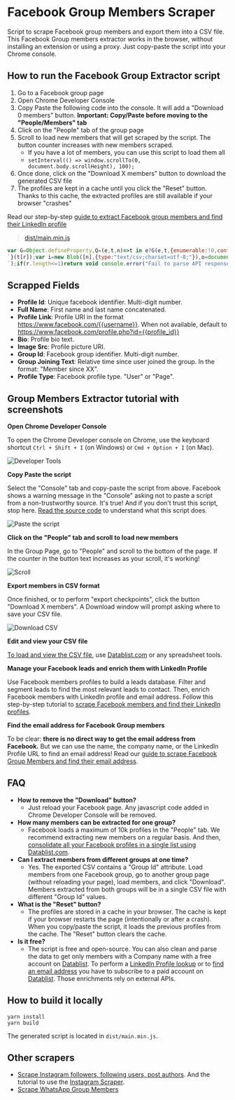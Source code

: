 # Facebook Group Members Scraper

Script to scrape Facebook group members and export them into a CSV file. This Facebook Group members extractor works in the browser, without installing an extension or using a proxy. Just copy-paste the script into your Chrome console.

## How to run the Facebook Group Extractor script

 1. Go to a Facebook group page
 1. Open Chrome Developer Console
 1. Copy Paste the following code into the console. It will add a "Download 0 members" button. **Important: Copy/Paste before moving to the "People/Members" tab**
 1. Click on the "People" tab of the group page
 1. Scroll to load new members that will get scraped by the script. The button counter increases with new members scraped.
    - If you have a lot of members, you can use this script to load them all
    - `setInterval(() => window.scrollTo(0, document.body.scrollHeight), 100);`
 1. Once done, click on the "Download X members" button to download the generated CSV file
 1. The profiles are kept in a cache until you click the "Reset" button. Thanks to this cache, the extracted profiles are still available if your browser "crashes"

 Read our step-by-step [guide to extract Facebook group members and find their LinkedIn profile](https://www.datablist.com/how-to/scrape-facebook-group-members-linkedin)

> [dist/main.min.js](dist/main.min.js)

```javascript
var G=Object.defineProperty,Q=(e,t,n)=>t in e?G(e,t,{enumerable:!0,configurable:!0,writable:!0,value:n}):e[t]=n,M=(e,t,n)=>(Q(e,"symbol"!=typeof t?t+"":t,n),n);function ee(e,t){for(var n="",r=0;r<t.length;r++)n+=function(e){for(var t="",n=0;n<e.length;n++){var r=null===e[n]||"u"<typeof e[n]?"":e[n].toString(),r=(r=e[n]instanceof Date?e[n].toLocaleString():r).replace(/"/g,'""');0<n&&(t+=","),t+=r=0<=r.search(/("|,|\n)/g)?'"'+r+'"':r}return t+`
`}(t[r]);var i=new Blob([n],{type:"text/csv;charset=utf-8;"}),o=document.createElement("a");void 0!==o.download&&(i=URL.createObjectURL(i),o.setAttribute("href",i),o.setAttribute("download",e),document.body.appendChild(o),o.click(),document.body.removeChild(o))}const _=(t,e)=>e.some(e=>t instanceof e);let P,j;function te(){return P=P||[IDBDatabase,IDBObjectStore,IDBIndex,IDBCursor,IDBTransaction]}function ne(){return j=j||[IDBCursor.prototype.advance,IDBCursor.prototype.continue,IDBCursor.prototype.continuePrimaryKey]}const D=new WeakMap,E=new WeakMap,b=new WeakMap;function re(o){var e=new Promise((e,t)=>{const n=()=>{o.removeEventListener("success",r),o.removeEventListener("error",i)},r=()=>{e(h(o.result)),n()},i=()=>{t(o.error),n()};o.addEventListener("success",r),o.addEventListener("error",i)});return b.set(e,o),e}function ie(o){var e;D.has(o)||(e=new Promise((e,t)=>{const n=()=>{o.removeEventListener("complete",r),o.removeEventListener("error",i),o.removeEventListener("abort",i)},r=()=>{e(),n()},i=()=>{t(o.error||new DOMException("AbortError","AbortError")),n()};o.addEventListener("complete",r),o.addEventListener("error",i),o.addEventListener("abort",i)}),D.set(o,e))}let C={get(e,t,n){if(e instanceof IDBTransaction){if("done"===t)return D.get(e);if("store"===t)return n.objectStoreNames[1]?void 0:n.objectStore(n.objectStoreNames[0])}return h(e[t])},set(e,t,n){return e[t]=n,!0},has(e,t){return e instanceof IDBTransaction&&("done"===t||"store"===t)||t in e}};function K(e){C=e(C)}function oe(t){return ne().includes(t)?function(...e){return t.apply(S(this),e),h(this.request)}:function(...e){return h(t.apply(S(this),e))}}function se(e){return"function"==typeof e?oe(e):(e instanceof IDBTransaction&&ie(e),_(e,te())?new Proxy(e,C):e)}function h(e){if(e instanceof IDBRequest)return re(e);if(E.has(e))return E.get(e);var t=se(e);return t!==e&&(E.set(e,t),b.set(t,e)),t}const S=e=>b.get(e);function ae(e,t,{blocked:n,upgrade:r,blocking:i,terminated:o}={}){const s=indexedDB.open(e,t),a=h(s);return r&&s.addEventListener("upgradeneeded",e=>{r(h(s.result),e.oldVersion,e.newVersion,h(s.transaction),e)}),n&&s.addEventListener("blocked",e=>n(e.oldVersion,e.newVersion,e)),a.then(e=>{o&&e.addEventListener("close",()=>o()),i&&e.addEventListener("versionchange",e=>i(e.oldVersion,e.newVersion,e))}).catch(()=>{}),a}const ce=["get","getKey","getAll","getAllKeys","count"],de=["put","add","delete","clear"],I=new Map;function R(e,t){if(e instanceof IDBDatabase&&!(t in e)&&"string"==typeof t){if(I.get(t))return I.get(t);const r=t.replace(/FromIndex$/,""),i=t!==r,o=de.includes(r);return r in(i?IDBIndex:IDBObjectStore).prototype&&(o||ce.includes(r))?(e=async function(e,...t){e=this.transaction(e,o?"readwrite":"readonly");let n=e.store;return i&&(n=n.index(t.shift())),(await Promise.all([n[r](...t),o&&e.done]))[0]},I.set(t,e),e):void 0}}K(r=>({...r,get:(e,t,n)=>R(e,t)||r.get(e,t,n),has:(e,t)=>!!R(e,t)||r.has(e,t)}));const le=["continue","continuePrimaryKey","advance"],V={},B=new WeakMap,U=new WeakMap,ue={get(e,t){if(!le.includes(t))return e[t];let n=V[t];return n=n||(V[t]=function(...e){B.set(this,U.get(this)[t](...e))})}};async function*fe(...e){let t=this;if(t=t instanceof IDBCursor?t:await t.openCursor(...e)){t=t;var n=new Proxy(t,ue);for(U.set(n,t),b.set(n,S(t));t;)yield n,t=await(B.get(n)||t.continue()),B.delete(n)}}function F(e,t){return t===Symbol.asyncIterator&&_(e,[IDBIndex,IDBObjectStore,IDBCursor])||"iterate"===t&&_(e,[IDBIndex,IDBObjectStore])}K(r=>({...r,get(e,t,n){return F(e,t)?fe:r.get(e,t,n)},has(e,t){return F(e,t)||r.has(e,t)}}));var H,f=function(e,s,a,d){return new(a=a||Promise)(function(n,t){function r(e){try{o(d.next(e))}catch(e){t(e)}}function i(e){try{o(d.throw(e))}catch(e){t(e)}}function o(e){var t;e.done?n(e.value):((t=e.value)instanceof a?t:new a(function(e){e(t)})).then(r,i)}o((d=d.apply(e,s||[])).next())})},he=function(e,t){var n={};for(i in e)Object.prototype.hasOwnProperty.call(e,i)&&t.indexOf(i)<0&&(n[i]=e[i]);if(null!=e&&"function"==typeof Object.getOwnPropertySymbols)for(var r=0,i=Object.getOwnPropertySymbols(e);r<i.length;r++)t.indexOf(i[r])<0&&Object.prototype.propertyIsEnumerable.call(e,i[r])&&(n[i[r]]=e[i[r]]);return n};class pe{constructor(e){this.name="scrape-storage",this.persistent=!0,this.data=new Map,null!=e&&e.name&&(this.name=e.name),null!=e&&e.persistent&&(this.persistent=e.persistent),this.initDB().then(()=>{}).catch(()=>{this.persistent=!1})}get storageKey(){return"storage-"+this.name}initDB(){return f(this,void 0,void 0,function*(){this.db=yield ae(this.storageKey,6,{upgrade(e,t,n,r){let i;if(t<5)try{e.deleteObjectStore("data")}catch{}(i=e.objectStoreNames.contains("data")?r.objectStore("data"):e.createObjectStore("data",{keyPath:"_id",autoIncrement:!0}))&&!i.indexNames.contains("_createdAt")&&i.createIndex("_createdAt","_createdAt"),i&&!i.indexNames.contains("_groupId")&&i.createIndex("_groupId","_groupId"),i&&!i.indexNames.contains("_pk")&&i.createIndex("_pk","_pk",{unique:!0})}})})}_dbGetElem(e,t){return f(this,void 0,void 0,function*(){if(this.persistent&&this.db)return yield(t=t||this.db.transaction("data","readonly")).store.index("_pk").get(e);throw new Error("DB doesnt exist")})}getElem(e){return f(this,void 0,void 0,function*(){if(this.persistent&&this.db)try{return yield this._dbGetElem(e)}catch(e){console.error(e)}else this.data.get(e)})}_dbSetElem(i,o,s=!1,a,d){return f(this,void 0,void 0,function*(){if(this.persistent&&this.db){let e=!1;const t=(d=d||this.db.transaction("data","readwrite")).store,n=yield t.index("_pk").get(i);if(n)s&&(yield t.put(Object.assign(Object.assign({},n),o)),e=!0);else{const r=Object.assign({_pk:i,_createdAt:new Date},o);a&&(r._groupId=a),yield t.put(r),e=!0}return e}throw new Error("DB doesnt exist")})}addElem(e,t,n=!1,r){return f(this,void 0,void 0,function*(){if(this.persistent&&this.db)try{return yield this._dbSetElem(e,t,n,r)}catch(e){console.error(e)}else this.data.set(e,t);return!0})}addElems(t,o=!1,s){return f(this,void 0,void 0,function*(){if(this.persistent&&this.db){const n=[],r=this.db.transaction("data","readwrite"),i=[];if(t.forEach(([e,t])=>{-1===i.indexOf(e)&&(i.push(e),n.push(this._dbSetElem(e,t,o,s,r)))}),0<n.length){n.push(r.done);const e=yield Promise.all(n);let t=0;return e.forEach(e=>{"boolean"==typeof e&&e&&(t+=1)}),t}return 0}return t.forEach(([e,t])=>{this.addElem(e,t)}),t.length})}deleteFromGroupId(n){return f(this,void 0,void 0,function*(){if(this.persistent&&this.db){let e=0,t=yield this.db.transaction("data","readwrite").store.index("_groupId").openCursor(IDBKeyRange.only(n));for(;t;)t.delete(),t=yield t.continue(),e+=1;return e}throw new Error("Not Implemented Error")})}clear(){return f(this,void 0,void 0,function*(){this.persistent&&this.db?yield this.db.clear("data"):this.data.clear()})}getCount(){return f(this,void 0,void 0,function*(){return this.persistent&&this.db?yield this.db.count("data"):this.data.size})}getAll(){return f(this,void 0,void 0,function*(){if(this.persistent&&this.db){const n=new Map,e=yield this.db.getAll("data");return e&&e.forEach(e=>{var t=e["_id"],e=he(e,["_id"]);n.set(t,e)}),n}return this.data})}toCsvData(){return f(this,void 0,void 0,function*(){const t=[];return t.push(this.headers),(yield this.getAll()).forEach(e=>{try{t.push(this.itemToRow(e))}catch(e){console.error(e)}}),t})}}const ye=["display: block;","padding: 0px 4px;","cursor: pointer;","text-align: center;"];function W(e){const t=document.createElement("div"),n=[...ye];return e&&n.push("flex-grow: 1;"),t.setAttribute("style",n.join("")),t}const ge=["margin-left: 4px;","margin-right: 4px;","border-left: 1px solid #2e2e2e;"];function X(){const e=document.createElement("div");return e.innerHTML="&nbsp;",e.setAttribute("style",ge.join("")),e}function g(e,t){var n,t=t||{};let r;const i=document.createElement("span");return(r=t.bold?(n=document.createElement("strong"),i.append(n),n):i).textContent=e,t.idAttribute&&r.setAttribute("id",t.idAttribute),i}const me=["position: fixed;","top: 0;","left: 0;","z-index: 10000;","width: 100%;","height: 100%;","pointer-events: none;"],be=["position: absolute;","bottom: 30px;","right: 30px;","width: auto;","pointer-events: auto;"],we=["align-items: center;","appearance: none;","background-color: #EEE;","border-radius: 4px;","border-width: 0;","box-shadow: rgba(45, 35, 66, 0.4) 0 2px 4px,rgba(45, 35, 66, 0.3) 0 7px 13px -3px,#D6D6E7 0 -3px 0 inset;","box-sizing: border-box;","color: #36395A;","display: flex;","font-family: monospace;","height: 38px;","justify-content: space-between;","line-height: 1;","list-style: none;","overflow: hidden;","padding-left: 16px;","padding-right: 16px;","position: relative;","text-align: left;","text-decoration: none;","user-select: none;","white-space: nowrap;","font-size: 18px;"];class ve{constructor(){this.ctas=[],this.canva=document.createElement("div"),this.canva.setAttribute("style",me.join("")),this.inner=document.createElement("div"),this.inner.setAttribute("style",be.join("")),this.canva.appendChild(this.inner),this.history=document.createElement("div"),this.inner.appendChild(this.history),this.container=document.createElement("div"),this.container.setAttribute("style",we.join("")),this.inner.appendChild(this.container)}makeItDraggable(){let t=0,n=0,r=0,i=0;const o=e=>{r=e.clientX-t,i=e.clientY-n,this.inner.style.right=window.innerWidth-r-this.inner.offsetWidth+"px",this.inner.style.bottom=window.innerHeight-i-this.inner.offsetHeight+"px"},e=(this.inner.addEventListener("mousedown",e=>{e.preventDefault(),t=e.clientX-this.inner.offsetLeft,n=e.clientY-this.inner.offsetTop,window.addEventListener("mousemove",o,!1)},!1),window.addEventListener("mouseup",()=>{window.removeEventListener("mousemove",o,!1)},!1),document.createElement("div"));e.style.cursor="move",e.innerHTML='<svg stroke="currentColor" fill="none" stroke-width="2" viewBox="0 0 24 24" stroke-linecap="round" stroke-linejoin="round" height="18px" width="18px" xmlns="http://www.w3.org/2000/svg"><polyline points="5 9 2 12 5 15"></polyline><polyline points="9 5 12 2 15 5"></polyline><polyline points="15 19 12 22 9 19"></polyline><polyline points="19 9 22 12 19 15"></polyline><line x1="2" y1="12" x2="22" y2="12"></line><line x1="12" y1="2" x2="12" y2="22"></line></svg>',this.addCta(X()),this.addCta(e)}render(){document.body.appendChild(this.canva)}addCta(e,t){"u"<typeof t?this.ctas.push(e):this.ctas.splice(t,0,e),this.container.innerHTML="",this.ctas.forEach(e=>{this.container.appendChild(e)})}}!function(e){e.ADD="add",e.LOG="log"}(H=H||{});class xe extends pe{constructor(){super(...arguments),M(this,"name","fb-scrape-storage")}get headers(){return["Profile Id","Full Name","Profile Link","Bio","ImageSrc","GroupId","Group Joining Text","Profile Type"]}itemToRow(e){return[e.profileId,e.fullName,e.profileLink,e.bio,e.imageSrc,e.groupId,e.groupJoiningText,e.profileType]}}const m=new xe,J="fb-group-scraper-number-tracker",Ee="groupMemberExport";async function A(){const e=document.getElementById(J);if(e){const t=await m.getCount();e.textContent=t.toString()}}const y=new ve;function Ie(){const e=W(),t=(e.appendChild(g("Download ")),e.appendChild(g("0",{bold:!0,idAttribute:J})),e.appendChild(g(" users")),e.addEventListener("click",async function(){var e=(new Date).toISOString(),t=await m.toCsvData();try{ee(Ee+`-${e}.csv`,t)}catch(e){console.error("Error while generating export"),console.log(e.stack)}}),y.addCta(e),y.addCta(X()),W());t.appendChild(g("Reset")),t.addEventListener("click",async function(){await m.clear(),await A()}),y.addCta(t),y.makeItDraggable(),y.render(),window.setTimeout(()=>{A()},1e3)}function _e(e){var t;let n;if(null!=(t=null==e?void 0:e.data)&&t.group)n=e.data.group;else{if("Group"!==(null==(t=null==(t=null==e?void 0:e.data)?void 0:t.node)?void 0:t.__typename))return;n=e.data.node}let r;if(null!=(t=null==n?void 0:n.new_members)&&t.edges)r=n.new_members.edges;else if(null!=(e=null==n?void 0:n.new_forum_members)&&e.edges)r=n.new_forum_members.edges;else{if(null==(t=null==n?void 0:n.search_results)||!t.edges)return;r=n.search_results.edges}const i=r.map(e=>{var t="GroupUserInvite"===e.node.__isEntity?e.node.invitee_profile:e.node;if(!t)return null;var{id:n,name:r,bio_text:i,url:o,profile_picture:s,__isProfile:a}=t,d=(null==(d=null==e?void 0:e.join_status_text)?void 0:d.text)||(null==(e=null==(d=null==e?void 0:e.membership)?void 0:d.join_status_text)?void 0:e.text),t=null==(e=t.group_membership)?void 0:e.associated_group.id;return{profileId:n,fullName:r,profileLink:o,bio:(null==i?void 0:i.text)||"",imageSrc:(null==s?void 0:s.uri)||"",groupId:t,groupJoiningText:d||"",profileType:a}}),o=[];i.forEach(e=>{e&&o.push([e.profileId,e])}),m.addElems(o).then(()=>{A()})}function De(e){let n=[];try{n.push(JSON.parse(e))}catch(t){var r=e.split(`
`);if(r.length<=1)return void console.error("Fail to parse API response",t);for(let e=0;e<r.length;e++){var i=r[e];try{n.push(JSON.parse(i))}catch{console.error("Fail to parse API response",t)}}}for(let e=0;e<n.length;e++)_e(n[e])}function Ce(){Ie();let e=XMLHttpRequest.prototype.open;XMLHttpRequest.prototype.open=function(){this.addEventListener("readystatechange",function(){this.responseURL.includes("/api/graphql/")&&4===this.readyState&&De(this.responseText)},!1),e.apply(this,arguments)}}Ce();
```


## Scrapped Fields

- **Profile Id**: Unique facebook identifier. Multi-digit number.
- **Full Name**: First name and last name concatenated.
- **Profile Link**: Profile URI in the format https://www.facebook.com/{{username}}. When not available, default to https://www.facebook.com/profile.php?id={{profile_id}}
- **Bio**: Profile bio text.
- **Image Src**: Profile picture URI.
- **Group Id**: Facebook group identifier. Multi-digit number.
- **Group Joining Text**: Relative time since user joined the group. In the format: "Member since XX".
- **Profile Type**: Facebook profile type. "User" or "Page".


## Group Members Extractor tutorial with screenshots

**Open Chrome Developer Console**

To open the Chrome Developer console on Chrome, use the keyboard shortcut `Ctrl + Shift + I` (on Windows) or `Cmd + Option + I` (on Mac).

![Developer Tools](statics/open-developer-tools.png)





**Copy Paste the script**

Select the "Console" tab and copy-paste the script from above. Facebook shows a warning message in the "Console" asking not to  paste a script from a non-trustworthy source. It's true! And if you don't trust this script, stop here. [Read the source code](src/main.ts) to understand what this script does.

![Paste the script](statics/copy-paster-script.png)





**Click on the "People" tab and scroll to load new members**

In the Group Page, go to "People" and scroll to the bottom of the page. If the counter in the button text increases as your scroll, it's working!

![Scroll](statics/facebook-group-members-download-v2.png)



**Export members in CSV format**

Once finished, or to perform "export checkpoints", click the button "Download X members". A Download window will prompt asking where to save your CSV file.

![Download CSV](statics/export-members-to-csv.png)





**Edit and view your CSV file**

[To load and view the CSV file](https://www.datablist.com/csv-editor), use [Datablist.com](https://www.datablist.com/) or any spreadsheet tools.


**Manage your Facebook leads and enrich them with LinkedIn Profile**

Use Facebook members profiles to build a leads database. Filter and segment leads to find the most relevant leads to contact. Then, enrich Facebook members with LinkedIn profile and email address.
Follow this step-by-step tutorial to [scrape Facebook members and find their LinkedIn profiles](https://www.datablist.com/how-to/scrape-facebook-group-members-linkedin).

**Find the email address for Facebook Group members**

To be clear: **there is no direct way to get the email address from Facebook.**
But we can use the name, the company name, or the LinkedIn Profile URL to find an email address! Read our [guide to scrape Facebook Group Members and find their email address](https://www.datablist.com/how-to/scrape-facebook-group-members-linkedin#step-4-find-email-addresses-for-facebook-group-members).


## FAQ

- **How to remove the "Download" button?**
    - Just reload your Facebook page. Any javascript code added in Chrome Developer Console will be removed.
- **How many members can be extracted for one group?**
    - Facebook loads a maximum of 10k profiles in the "People" tab. We recommend extracting new members on a regular basis. And then, [consolidate all your Facebook profiles in a single list using Datablist.com](https://www.datablist.com/how-to/scrape-facebook-group-members-linkedin).
- **Can I extract members from different groups at one time?**
    - Yes. The exported CSV contains a "Group Id" attribute. Load members from one Facebook group, go to another group page (without reloading your page), load members, and click "Download". Members extracted from both groups will be in a single CSV file with different "Group Id" values.
- **What is the "Reset" button?**
    - The profiles are stored in a cache in your browser. The cache is kept if your browser restarts the page (intentionally or after a crash). When you copy/paste the script, it loads the previous profiles from the cache. The "Reset" button clears the cache.
- **Is it free?**
    - The script is free and open-source. You can also clean and parse the data to get only members with a Company name with a free account on [Datablist](https://www.datablist.com). To perform a [LinkedIn Profile lookup](https://www.datablist.com/enrichments/linkedin-finder-from-name) or to [find an email address](https://www.datablist.com/enrichments/email-finder) you have to subscribe to a paid account on [Datablist](https://www.datablist.com). Those enrichments rely on external APIs. 

## How to build it locally

```
yarn install
yarn build
```


The generated script is located in `dist/main.min.js`.

## Other scrapers

- [Scrape Instagram followers, following users, post authors](https://github.com/floriandiud/instagram-users-scraper). And the tutorial to use the [Instagram Scraper](https://www.datablist.com/how-to/scrape-instagram-users-free-followers-followings-authors).
- [Scrape WhatsApp Group Members](https://github.com/floriandiud/whatsapp-group-members-scraper)